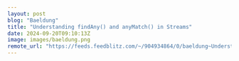 ```yaml
---
layout: post
blog: "Baeldung"
title: "Understanding findAny() and anyMatch() in Streams"
date: 2024-09-20T09:10:13Z
image: images/baeldung.png
remote_url: "https://feeds.feedblitz.com/~/904934864/0/baeldung~Understanding-findAny-and-anyMatch-in-Streams"
---
```


